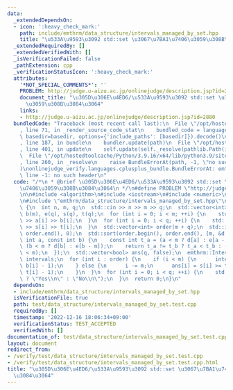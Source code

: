 ```yaml
---
data:
  _extendedDependsOn:
  - icon: ':heavy_check_mark:'
    path: include/emthrm/data_structure/intervals_managed_by_set.hpp
    title: "\u533A\u9593\u3092 std::set \u3067\u7BA1\u7406\u3059\u308B\u3084\u3064"
  _extendedRequiredBy: []
  _extendedVerifiedWith: []
  _isVerificationFailed: false
  _pathExtension: cpp
  _verificationStatusIcon: ':heavy_check_mark:'
  attributes:
    '*NOT_SPECIAL_COMMENTS*': ''
    PROBLEM: http://judge.u-aizu.ac.jp/onlinejudge/description.jsp?id=2880
    document_title: "\u305D\u306E\u4ED6/\u533A\u9593\u3092 std::set \u3067\u7BA1\u7406\
      \u3059\u308B\u3084\u3064"
    links:
    - http://judge.u-aizu.ac.jp/onlinejudge/description.jsp?id=2880
  bundledCode: "Traceback (most recent call last):\n  File \"/opt/hostedtoolcache/Python/3.9.16/x64/lib/python3.9/site-packages/onlinejudge_verify/documentation/build.py\"\
    , line 71, in _render_source_code_stat\n    bundled_code = language.bundle(stat.path,\
    \ basedir=basedir, options={'include_paths': [basedir]}).decode()\n  File \"/opt/hostedtoolcache/Python/3.9.16/x64/lib/python3.9/site-packages/onlinejudge_verify/languages/cplusplus.py\"\
    , line 187, in bundle\n    bundler.update(path)\n  File \"/opt/hostedtoolcache/Python/3.9.16/x64/lib/python3.9/site-packages/onlinejudge_verify/languages/cplusplus_bundle.py\"\
    , line 401, in update\n    self.update(self._resolve(pathlib.Path(included), included_from=path))\n\
    \  File \"/opt/hostedtoolcache/Python/3.9.16/x64/lib/python3.9/site-packages/onlinejudge_verify/languages/cplusplus_bundle.py\"\
    , line 260, in _resolve\n    raise BundleErrorAt(path, -1, \"no such header\"\
    )\nonlinejudge_verify.languages.cplusplus_bundle.BundleErrorAt: emthrm/data_structure/intervals_managed_by_set.hpp:\
    \ line -1: no such header\n"
  code: "/*\n * @brief \u305D\u306E\u4ED6/\u533A\u9593\u3092 std::set \u3067\u7BA1\
    \u7406\u3059\u308B\u3084\u3064\n */\n#define PROBLEM \"http://judge.u-aizu.ac.jp/onlinejudge/description.jsp?id=2880\"\
    \n\n#include <algorithm>\n#include <iostream>\n#include <numeric>\n#include <vector>\n\
    \n#include \"emthrm/data_structure/intervals_managed_by_set.hpp\"\n\nint main()\
    \ {\n  int n, m, q;\n  std::cin >> n >> m >> q;\n  std::vector<int> d(m), a(m),\
    \ b(m), e(q), s(q), t(q);\n  for (int i = 0; i < m; ++i) {\n    std::cin >> d[i]\
    \ >> a[i] >> b[i];\n  }\n  for (int i = 0; i < q; ++i) {\n    std::cin >> e[i]\
    \ >> s[i] >> t[i];\n  }\n  std::vector<int> order(m + q);\n  std::iota(order.begin(),\
    \ order.end(), 0);\n  std::sort(order.begin(), order.end(), [m, &d, &e](const\
    \ int a, const int b) {\n    const int t_a = (a < m ? d[a] : e[a - m]), t_b =\
    \ (b < m ? d[b] : e[b - m]);\n    return t_a != t_b ? t_a < t_b : (a < m) < (b\
    \ < m);\n  });\n  std::vector<bool> ans(q, false);\n  emthrm::IntervalsManagedBySet<int>\
    \ intervals;\n  for (int i : order) {\n    if (i < m) {\n      intervals.insert(a[i],\
    \ b[i] - 1);\n    } else {\n      i -= m;\n      ans[i] = s[i] >= t[i] || intervals.contains(s[i],\
    \ t[i] - 1);\n    }\n  }\n  for (int i = 0; i < q; ++i) {\n    std::cout << (ans[i]\
    \ ? \"Yes\\n\" : \"No\\n\");\n  }\n  return 0;\n}\n"
  dependsOn:
  - include/emthrm/data_structure/intervals_managed_by_set.hpp
  isVerificationFile: true
  path: test/data_structure/intervals_managed_by_set.test.cpp
  requiredBy: []
  timestamp: '2022-12-16 18:06:34+09:00'
  verificationStatus: TEST_ACCEPTED
  verifiedWith: []
documentation_of: test/data_structure/intervals_managed_by_set.test.cpp
layout: document
redirect_from:
- /verify/test/data_structure/intervals_managed_by_set.test.cpp
- /verify/test/data_structure/intervals_managed_by_set.test.cpp.html
title: "\u305D\u306E\u4ED6/\u533A\u9593\u3092 std::set \u3067\u7BA1\u7406\u3059\u308B\
  \u3084\u3064"
---
```


